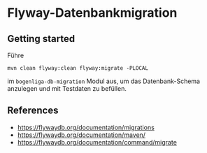 # Flyway-Datenbankmigration

## Getting started

Führe 

```mvn clean flyway:clean flyway:migrate -PLOCAL``` 

im ``bogenliga-db-migration`` Modul aus, um das Datenbank-Schema anzulegen und mit Testdaten zu befüllen.


## References

- https://flywaydb.org/documentation/migrations
- https://flywaydb.org/documentation/maven/
- https://flywaydb.org/documentation/command/migrate
